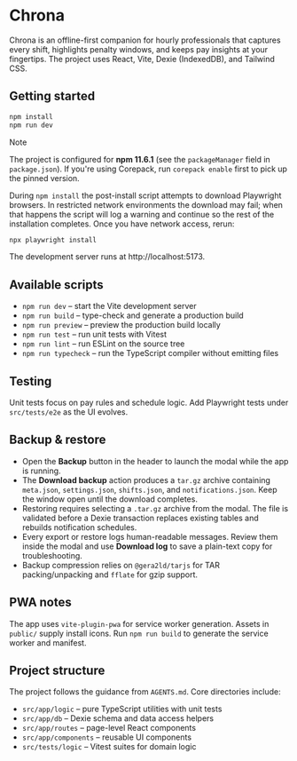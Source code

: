# Chrona

Chrona is an offline-first companion for hourly professionals that captures every shift, highlights penalty windows, and keeps pay insights at your fingertips. The project uses React, Vite, Dexie (IndexedDB), and Tailwind CSS.

## Getting started

```bash
npm install
npm run dev
```

> [!NOTE]
> The project is configured for **npm 11.6.1** (see the `packageManager` field in `package.json`). If you're using Corepack, run `corepack enable` first to pick up the pinned version.

During `npm install` the post-install script attempts to download Playwright browsers. In restricted network environments the download may fail; when that happens the script will log a warning and continue so the rest of the installation completes. Once you have network access, rerun:

```bash
npx playwright install
```

The development server runs at http://localhost:5173.

## Available scripts

- `npm run dev` – start the Vite development server
- `npm run build` – type-check and generate a production build
- `npm run preview` – preview the production build locally
- `npm run test` – run unit tests with Vitest
- `npm run lint` – run ESLint on the source tree
- `npm run typecheck` – run the TypeScript compiler without emitting files

## Testing

Unit tests focus on pay rules and schedule logic. Add Playwright tests under `src/tests/e2e` as the UI evolves.

## Backup & restore

- Open the **Backup** button in the header to launch the modal while the app is running.
- The **Download backup** action produces a `tar.gz` archive containing `meta.json`, `settings.json`, `shifts.json`, and `notifications.json`. Keep the window open until the download completes.
- Restoring requires selecting a `.tar.gz` archive from the modal. The file is validated before a Dexie transaction replaces existing tables and rebuilds notification schedules.
- Every export or restore logs human-readable messages. Review them inside the modal and use **Download log** to save a plain-text copy for troubleshooting.
- Backup compression relies on `@gera2ld/tarjs` for TAR packing/unpacking and `fflate` for gzip support.

## PWA notes

The app uses `vite-plugin-pwa` for service worker generation. Assets in `public/` supply install icons. Run `npm run build` to generate the service worker and manifest.

## Project structure

The project follows the guidance from `AGENTS.md`. Core directories include:

- `src/app/logic` – pure TypeScript utilities with unit tests
- `src/app/db` – Dexie schema and data access helpers
- `src/app/routes` – page-level React components
- `src/app/components` – reusable UI components
- `src/tests/logic` – Vitest suites for domain logic
